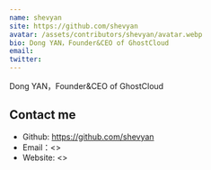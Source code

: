 ```yaml
---
name: shevyan
site: https://github.com/shevyan
avatar: /assets/contributors/shevyan/avatar.webp
bio: Dong YAN，Founder&CEO of GhostCloud
email:
twitter:
---
```


Dong YAN，Founder&CEO of GhostCloud

## Contact me

- Github: <https://github.com/shevyan>
- Email：<>
- Website: <>
